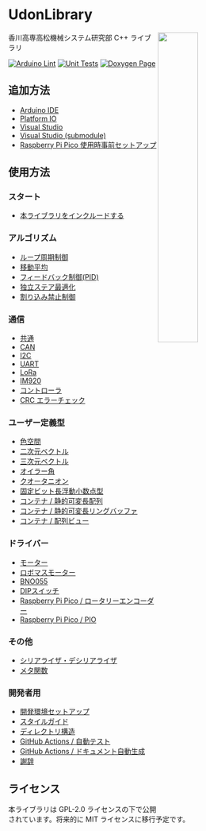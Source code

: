 # UdonLibrary

<img src="https://github.com/udonrobo/UdonLibrary/assets/91818705/53d063f8-ee25-41c9-b68b-75dcfd8ee5ad" width="40%" align="right"/>

香川高専高松機械システム研究部 C++ ライブラリ

[![Arduino Lint](https://github.com/udonrobo/UdonLibrary/actions/workflows/ArduinoLint.yml/badge.svg)](https://github.com/udonrobo/UdonLibrary/actions/workflows/ArduinoLint.yml) 
[![Unit Tests](https://github.com/udonrobo/UdonLibrary/actions/workflows/UnitTest.yml/badge.svg)](https://github.com/udonrobo/UdonLibrary/actions/workflows/UnitTest.yml)
[![Doxygen Page](https://github.com/udonrobo/UdonLibrary/actions/workflows/DoxygenPage.yml/badge.svg)](https://github.com/udonrobo/UdonLibrary/actions/workflows/DoxygenPage.yml)

## 追加方法

- [Arduino IDE](./docs/Install/ArduinoIDE.md)
- [Platform IO](./docs/Install/PlatformIO.md)
- [Visual Studio](./docs/Install/VisualStudio.md)
- [Visual Studio (submodule)](./docs/Install/VisualStudioSubmodule.md)
- [Raspberry Pi Pico 使用時事前セットアップ](./docs/Install/RaspberryPiPico.md)

## 使用方法

### スタート

- [本ライブラリをインクルードする](./docs/Start/Include.md)

### アルゴリズム

- [ループ周期制御](./docs/Algorithm/LoopCycleController.md)
- [移動平均](./docs/Algorithm/MovingAverage.md)
- [フィードバック制御(PID)](./docs/Algorithm/FeedbackController.md)
- [独立ステア最適化](./docs/Algorithm/SteerOptimizer.md)
- [割り込み禁止制御](./docs/Algorithm/Interrupt.md)

### 通信

- [共通](./docs/Communication/Common.md)
- [CAN](./docs/Communication/CAN.md)
- [I2C](./docs/Communication/I2C.md)
- [UART](./docs/Communication/UART.md)
- [LoRa](./docs/Communication/LoRa.md)
- [IM920](./docs/Communication/IM920.md)
- [コントローラ](./docs/Communication/Pad.md)
- [CRC エラーチェック](./docs/Communication/CRC.md)

### ユーザー定義型

- [色空間](./docs/Types/Color.md)
- [二次元ベクトル](./docs/Types/Vector2D.md)
- [三次元ベクトル](./docs/Types/Vector3D.md)
- [オイラー角](./docs/Types/Eular.md)
- [クオータニオン](./docs/Types/Quaternion.md)
- [固定ビット長浮動小数点型](./docs/Types/Float.md)
- [コンテナ / 静的可変長配列](./docs/Types/StaticVector.md)
- [コンテナ / 静的可変長リングバッファ](./docs/Types/RingBuffer.md)
- [コンテナ / 配列ビュー](./docs/Types/ArrayView.md)

### ドライバー

- [モーター](./docs/Driver/Motor.md)
- [ロボマスモーター](./docs/Driver/RoboMasterMotor.md)
- [BNO055](./docs/Driver/BNO055.md)
- [DIPスイッチ](./docs/Driver/DipSwitch.md)
- [Raspberry Pi Pico / ロータリーエンコーダー](./docs/Driver/EncoderPico.md)
- [Raspberry Pi Pico / PIO](./docs/Driver/PIO.md)

### その他

- [シリアライザ・デシリアライザ](./docs/Other/Serialization.md)
- [メタ関数](./docs/Other/Traits.md)

### 開発者用

- [開発環境セットアップ](./docs/Developer/DevelopSetup.md)
- [スタイルガイド](./docs/Developer/StyleGuide.md)
- [ディレクトリ構造](./docs/Developer/DirectoryStructure.md)
- [GitHub Actions / 自動テスト](./docs/Developer/CI.md)
- [GitHub Actions / ドキュメント自動生成](./docs/Developer/DoxygenPage.md)
- [謝辞](./docs/Developer/Acknowledgments.md)

## ライセンス

本ライブラリは GPL-2.0 ライセンスの下で公開されています。将来的に MIT ライセンスに移行予定です。
